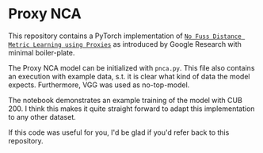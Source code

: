 
# Proxy NCA

This repository contains a PyTorch implementation of [`No Fuss Distance Metric Learning using Proxies`](https://arxiv.org/pdf/1703.07464.pdf) as introduced by Google Research with minimal boiler-plate.

The Proxy NCA model can be initialized with `pnca.py`. This file also contains an execution with example data, s.t. it is clear what kind of data the model expects. Furthermore, VGG was used as no-top-model.

The notebook demonstrates an example training of the model with CUB 200. I think this makes it quite straight forward to adapt this implementation to any other dataset.

If this code was useful for you, I'd be glad if you'd refer back to this repository.
